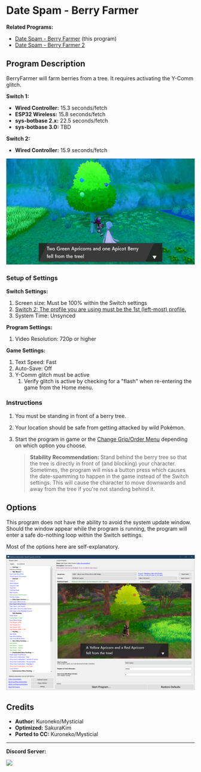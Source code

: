 # Date Spam - Berry Farmer

**Related Programs:**

- [Date Spam - Berry Farmer](DateSpam-BerryFarmer.md) (this program)
- [Date Spam - Berry Farmer 2](DateSpam-BerryFarmer2.md)

## Program Description

BerryFarmer will farm berries from a tree. It requires activating the Y-Comm glitch.

**Switch 1:**

- **Wired Controller:** 15.3 seconds/fetch
- **ESP32 Wireless:** 15.8 seconds/fetch
- **sys-botbase 2.x:** 22.5 seconds/fetch
- **sys-botbase 3.0:** TBD

**Switch 2:**

- **Wired Controller:** 15.9 seconds/fetch

<img src="images/DateSpam-BerryFarmer-0.png">

### Setup of Settings

**Switch Settings:**

1. Screen size: Must be 100% within the Switch settings
2. [Switch 2: The profile you are using must be the 1st (left-most) profile.](/Wiki/Programs/NintendoSwitch/Switch2Notes.md#resetting-a-game-moves-the-cursor-to-the-1st-user-profile)
3. System Time: Unsynced

**Program Settings:**

1. Video Resolution: 720p or higher

**Game Settings:**

1. Text Speed: Fast
2. Auto-Save: Off
3. Y-Comm glitch must be active
   1. Verify glitch is active by checking for a "flash" when re-entering the game from the Home menu.

### Instructions

1. You must be standing in front of a berry tree.
2. Your location should be safe from getting attacked by wild Pokémon.
3. Start the program in game or the [Change Grip/Order Menu](https://github.com/PokemonAutomation/Microcontroller/blob/master/Wiki/Programs/NintendoSwitch/ChangeGripOrderMenu.md) depending on which option you choose.

   > **Stability Recommendation:** Stand behind the berry tree so that the tree is directly in front of (and blocking) your character. Sometimes, the program will miss a button press which causes the date-spamming to happen in the game instead of the Switch settings. This will cause the character to move downwards and away from the tree if you're not standing behind it.


## Options

This program does not have the ability to avoid the system update window. Should the window appear while the program is running, the program will enter a safe do-nothing loop within the Switch settings.

Most of the options here are self-explanatory.

<img src="images/DateSpam-BerryFarmer-Settings.png">


## Credits

- **Author:** Kuroneko/Mysticial
- **Optimized:** SakuraKim
- **Ported to CC:** Kuroneko/Mysticial


<hr>

**Discord Server:** 

[<img src="https://canary.discordapp.com/api/guilds/695809740428673034/widget.png?style=banner2">](https://discord.gg/cQ4gWxN)


